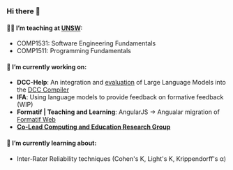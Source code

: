 ### Hi there 👋

#### 🧑‍🏫 I’m teaching at [UNSW](https://www.unsw.edu.au/engineering/our-schools/computer-science-and-engineering):
 * COMP1531: Software Engineering Fundamentals
 * COMP1511: Programming Fundamentals

#### 🔭 I’m currently working on:
  * **DCC-Help**: An integration and [evaluation](https://dl.acm.org/doi/10.1145/3545945.3569768) of Large Language Models into the [DCC Compiler](https://github.com/COMP1511UNSW/dcc)
  * **IFA**: Using language models to provide feedback on formative feedback (WIP) 
  * **Formatif | Teaching and Learning**: AngularJS -> Angualar migration of [Formatif Web](https://github.com/doubtfire-lms/doubtfire-web)
  * **[Co-Lead Computing and Education Research Group](https://www.unsw.edu.au/engineering/our-schools/computer-science-and-engineering/our-research/research-groups/computing-education)**

#### 🌱 I’m currently learning about:
  * Inter-Rater Reliability techniques (Cohen's Κ, Light's K, Krippendorff's α)
